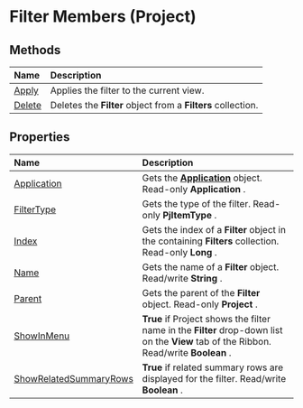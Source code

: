 
# Filter Members (Project)





## Methods



|**Name**|**Description**|
|:-----|:-----|
|[Apply](bc9a406c-d4ae-0fa5-a5b1-70bf3520fac4.md)|Applies the filter to the current view.|
|[Delete](f0227a43-efc6-0cba-25ee-dc6320ca1206.md)|Deletes the  **Filter** object from a **Filters** collection.|

## Properties



|**Name**|**Description**|
|:-----|:-----|
|[Application](42415e31-41cb-186b-8585-8730b6d0d1c0.md)|Gets the  **[Application](8eb91712-7784-a102-38c0-19bb056c27e9.md)** object. Read-only **Application** .|
|[FilterType](4a0b77fd-d1f1-b0ae-4075-1124d942fbec.md)|Gets the type of the filter. Read-only  **PjItemType** .|
|[Index](35851222-9da9-6668-462f-90db6be0e2d5.md)|Gets the index of a  **Filter** object in the containing **Filters** collection. Read-only **Long** .|
|[Name](8fa3613f-a56d-e288-83ae-8841bfb2643f.md)|Gets the name of a  **Filter** object. Read/write **String** .|
|[Parent](454c8c00-f142-12b8-afcd-7848f6e92c41.md)|Gets the parent of the  **Filter** object. Read-only **Project** .|
|[ShowInMenu](cb5d2317-96b4-aac3-58af-16238755b37a.md)| **True** if Project shows the filter name in the **Filter** drop-down list on the **View** tab of the Ribbon. Read/write **Boolean** .|
|[ShowRelatedSummaryRows](04b40d2b-fd49-5728-7839-4731f985aca9.md)| **True** if related summary rows are displayed for the filter. Read/write **Boolean** .|

